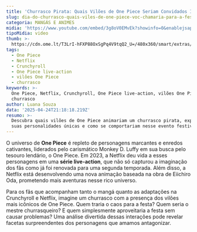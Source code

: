 ```yaml
---
title: 'Churrasco Pirata: Quais Vilões de One Piece Seriam Convidados Ideais?'
slug: dia-do-churrasco-quais-viles-de-one-piece-voc-chamaria-para-a-festa
categoria: MANGÁS E ANIMES
midia: 'https://www.youtube.com/embed/3g8oV0EMvEk?showinfo=0&enablejsapi=1'
tipoMidia: video
thumb: >-
  https://cdn.ome.lt/T3LrI-hFXP88OxSgPq4V9tqQ2_U=/480x360/smart/extras/conteudos/maxresdefault_5_pysomHf.png
tags:
  - One Piece
  - Netflix
  - Crunchyroll
  - One Piece live-action
  - vilões One Piece
  - churrasco
keywords: >-
  One Piece, Netflix, Crunchyroll, One Piece live-action, vilões One Piece,
  churrasco
author: Luana Souza
data: '2025-04-24T21:18:18.219Z'
resumo: >-
  Descubra quais vilões de One Piece animariam um churrasco pirata, explorando
  suas personalidades únicas e como se comportariam nesse evento festivo.
---
```


O universo de **One Piece** é repleto de personagens marcantes e enredos cativantes, liderados pelo carismático Monkey D. Luffy em sua busca pelo tesouro lendário, o One Piece. Em 2023, a Netflix deu vida a esses personagens em uma **série live-action**, que não só capturou a imaginação dos fãs como já foi renovada para uma segunda temporada. Além disso, a Netflix está desenvolvendo uma nova animação baseada na obra de Eiichiro Oda, prometendo mais aventuras nesse rico universo.

Para os fãs que acompanham tanto o mangá quanto as adaptações na Crunchyroll e Netflix, imagine um churrasco com a presença dos vilões mais icônicos de One Piece. Quem traria o caos para a festa? Quem seria o mestre churrasqueiro? E quem simplesmente aproveitaria a festa sem causar problemas? Uma análise divertida dessas interações pode revelar facetas surpreendentes dos personagens que amamos antagonizar.
